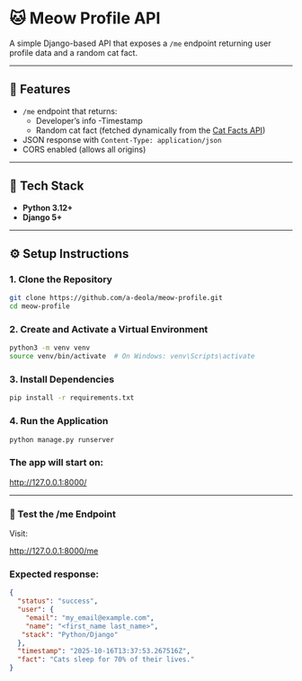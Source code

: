 # 🐱 Meow Profile API

A simple Django-based API that exposes a `/me` endpoint returning user profile data and a random cat fact.

---

## 🚀 Features
- `/me` endpoint that returns:
  - Developer’s info
  -Timestamp
  - Random cat fact (fetched dynamically from the [Cat Facts API](https://catfact.ninja/fact))
- JSON response with `Content-Type: application/json`
- CORS enabled (allows all origins)

---

## 🧩 Tech Stack
- **Python 3.12+**
- **Django 5+**

---

## ⚙️ Setup Instructions

### 1. Clone the Repository
```bash
git clone https://github.com/a-deola/meow-profile.git
cd meow-profile
```


### 2. Create and Activate a Virtual Environment
```bash
python3 -m venv venv
source venv/bin/activate  # On Windows: venv\Scripts\activate
```
### 3. Install Dependencies
```bash
pip install -r requirements.txt
```

### 4. Run the Application
```bash
python manage.py runserver
```
### The app will start on:

http://127.0.0.1:8000/

---

### 🧪 Test the /me Endpoint
Visit:

http://127.0.0.1:8000/me

 
### Expected response:

```json
{
  "status": "success",
  "user": {
    "email": "my_email@example.com",
    "name": "<first_name last_name>",
   "stack": "Python/Django"
  },
  "timestamp": "2025-10-16T13:37:53.267516Z",
  "fact": "Cats sleep for 70% of their lives."
}
```